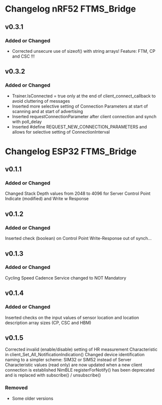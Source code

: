 # Changelog nRF52 FTMS_Bridge

## v0.3.1
### Added or Changed
- Corrected unsecure use of sizeof() with string arrays! Feature: FTM, CP and CSC !!!

## v0.3.2
### Added or Changed
- Trainer.IsConnected = true only at the end of client_connect_callback to avoid cluttering of messages
- Inserted more selective setting of Connection Parameters at start of scanning and at start of advertising
- Inserted requestConnectionParameter after client connection and synch with poll_delay
- Inserted #define REQUEST_NEW_CONNECTION_PARAMETERS and allows for selective setting of ConnectionInterval

# Changelog ESP32 FTMS_Bridge

## v0.1.1
### Added or Changed
Changed Stack Depth values from 2048 to 4096 for Server Control Point Indicate (modified) and Write w Response

## v0.1.2
### Added or Changed
Inserted check (boolean) on Control Point Write-Response out of synch...

## v0.1.3
### Added or Changed
Cycling Speed Cadence Service changed to NOT Mandatory

## v0.1.4
### Added or Changed
Inserted checks on the input values of sensor location and location description array sizes (CP, CSC and HBM)

## v0.1.5
Corrected invalid (enable/disable) setting of HR measurement Characteristic in client_Set_All_NotificationIndication()
Changed device identification naming to a simpler scheme: SIM32 or SIM52 instead of <SIM DevName>
Server Characteristic values (read only) are now updated when a new client connection is established
NimBLE registerForNotify() has been deprecated and is replaced with subscribe() / unsubscribe()

### Removed
- Some older versions
